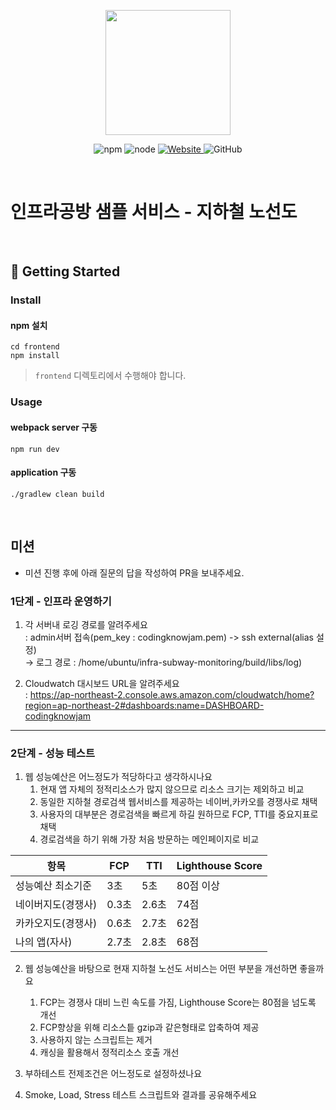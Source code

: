 <p align="center">
    <img width="200px;" src="https://raw.githubusercontent.com/woowacourse/atdd-subway-admin-frontend/master/images/main_logo.png"/>
</p>
<p align="center">
  <img alt="npm" src="https://img.shields.io/badge/npm-%3E%3D%205.5.0-blue">
  <img alt="node" src="https://img.shields.io/badge/node-%3E%3D%209.3.0-blue">
  <a href="https://edu.nextstep.camp/c/R89PYi5H" alt="nextstep atdd">
    <img alt="Website" src="https://img.shields.io/website?url=https%3A%2F%2Fedu.nextstep.camp%2Fc%2FR89PYi5H">
  </a>
  <img alt="GitHub" src="https://img.shields.io/github/license/next-step/atdd-subway-service">
</p>

<br>

# 인프라공방 샘플 서비스 - 지하철 노선도

<br>

## 🚀 Getting Started

### Install
#### npm 설치
```
cd frontend
npm install
```
> `frontend` 디렉토리에서 수행해야 합니다.

### Usage
#### webpack server 구동
```
npm run dev
```
#### application 구동
```
./gradlew clean build
```
<br>

## 미션

* 미션 진행 후에 아래 질문의 답을 작성하여 PR을 보내주세요.

### 1단계 - 인프라 운영하기
1. 각 서버내 로깅 경로를 알려주세요<br>
: admin서버 접속(pem_key : codingknowjam.pem) -> ssh external(alias 설정) <br>
-> 로그 경로 : /home/ubuntu/infra-subway-monitoring/build/libs/log)

2. Cloudwatch 대시보드 URL을 알려주세요<br>
: https://ap-northeast-2.console.aws.amazon.com/cloudwatch/home?region=ap-northeast-2#dashboards:name=DASHBOARD-codingknowjam

---

### 2단계 - 성능 테스트



1. 웹 성능예산은 어느정도가 적당하다고 생각하시나요<br> 
   1. 현재 앱 자체의 정적리소스가 많지 않으므로 리소스 크기는 제외하고 비교
   2. 동일한 지하철 경로검색 웹서비스를 제공하는 네이버,카카오를 경쟁사로 채택
   3. 사용자의 대부분은 경로검색을 빠르게 하길 원하므로 FCP, TTI를 중요지표로 채택
   4. 경로검색을 하기 위해 가장 처음 방문하는 메인페이지로 비교
   
항목    | FCP | TTI | Lighthouse Score
|------|-----|-----|----------| 
성능예산 최소기준 | 3초 | 5초  | 80점 이상
네이버지도(경쟁사) | 0.3초 | 2.6초 | 74점
카카오지도(경쟁사) | 0.6초 | 2.7초 | 62점
나의 앱(자사) | 2.7초 | 2.8초 | 68점

2. 웹 성능예산을 바탕으로 현재 지하철 노선도 서비스는 어떤 부분을 개선하면 좋을까요
   1. FCP는 경쟁사 대비 느린 속도를 가짐, Lighthouse Score는 80점을 넘도록 개선
   2. FCP향상을 위해 리소스틑 gzip과 같은형태로 압축하여 제공 
   3. 사용하지 않는 스크립트는 제거
   4. 캐싱을 활용해서 정적리소스 호출 개선

3. 부하테스트 전제조건은 어느정도로 설정하셨나요

4. Smoke, Load, Stress 테스트 스크립트와 결과를 공유해주세요
